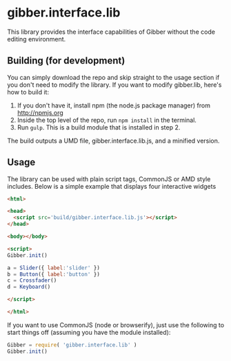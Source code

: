gibber.interface.lib
==========

This library provides the interface capabilities of Gibber without the code editing environment.

## Building (for development)

You can simply download the repo and skip straight to the usage section if you don't need to modify the library. If you want to modify gibber.lib, here's how to build it:

1. If you don't have it, install npm (the node.js package manager) from http://npmjs.org
2. Inside the top level of the repo, run `npm install` in the terminal.
3. Run `gulp`. This is a build module that is installed in step 2.

The build outputs a UMD file, gibber.interface.lib.js, and a minified version.

## Usage
The library can be used with plain script tags, CommonJS or AMD style includes. Below is a simple example that displays four interactive widgets
```html
<html>

<head>
  <script src='build/gibber.interface.lib.js'></script>
</head>

<body></body>

<script>
Gibber.init()

a = Slider({ label:'slider' })
b = Button({ label:'button' })
c = Crossfader()
d = Keyboard()

</script>

</html>
```

If you want to use CommonJS (node or browserify), just use the following to start things off (assuming you have the module installed):

```js
Gibber = require( 'gibber.interface.lib' )
Gibber.init()
```